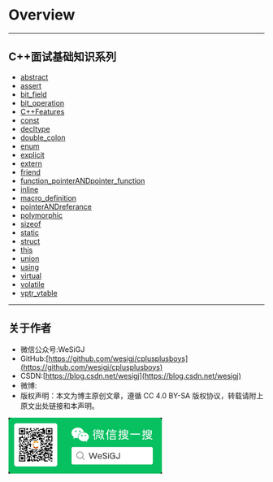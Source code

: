 # Overview

---

## C++面试基础知识系列

- [abstract](./Basic/abstract/README.md)
- [assert](./Basic/assert/README.md)
- [bit_field](./Basic/bit_field/README.md)
- [bit_operation](./Basic/bit_operation/README.md)
- [C++Features](./Basic/C++Features/README.md)
- [const](./Basic/const/README.md)
- [decltype](./Basic/decltype/README.md)
- [double_colon](./Basic/double_colon/README.md)
- [enum](./Basic/enum/README.md)
- [explicit](./Basic/explicit/README.md)
- [extern](./Basic/extern/README.md)
- [friend](./Basic/friend/README.md)
- [function_pointerANDpointer_function](./Basic/function_pointerANDpointer_function/README.md)
- [inline](./Basic/inline/README.md)
- [macro_definition](./Basic/macro_definition/README.md)
- [pointerANDreferance](./Basic/pointerANDreferance/README.md)
- [polymorphic](./Basic/polymorphic/README.md)
- [sizeof](./Basic/sizeof/README.md)
- [static](./Basic/static/README.md)
- [struct](./Basic/struct/README.md)
- [this](./Basic/this/README.md)
- [union](./Basic/union/README.md)
- [using](./Basic/using/README.md)
- [virtual](./Basic/virtual/README.md)
- [volatile](./Basic/volatile/README.md)
- [vptr_vtable](./Basic/vptr_vtable/README.md)

---

## 关于作者

- 微信公众号:WeSiGJ
- GitHub:[https://github.com/wesigj/cplusplusboys](https://github.com/wesigj/cplusplusboys)
- CSDN:[https://blog.csdn.net/wesigj](https://blog.csdn.net/wesigj)
- 微博:
- 版权声明：本文为博主原创文章，遵循 CC 4.0 BY-SA 版权协议，转载请附上原文出处链接和本声明。

<img src=/./img/wechat.jpg width=60% />
